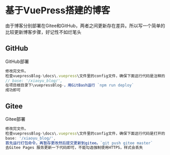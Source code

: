 # 基于VuePress搭建的博客

由于博客分别部署在Gitee和GitHub，两者之间更新存在差异。所以写一个简单的比较更新博客步骤，好记性不如烂笔头



## GitHub

GitHub部署

```js
修改完文件。
检查vuepressBlog-\docs\.vuepress\文件里的config文件，确保下面这行代码是注释的
// base: '/xiaoyu_blog/', 
在项目根目录下\vuepressBlog-，用GitBash运行 `npm run deploy`
成功即可
```



## Gitee

Gitee部署

```js
修改完文件。
检查vuepressBlog-\docs\.vuepress\文件里的config文件，确保下面这行代码是打开的
base: '/xiaoyu_blog/', 
首先运行打包命令，再暂存更改然后提交更新到gitee。`git push gitee master`
去Gitee Pages 服务更新一下代码即可，不能勾选强制使用HTTPS，样式会丢失
```

